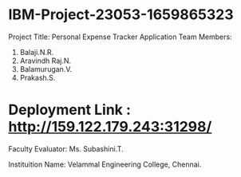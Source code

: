 # IBM-Project-23053-1659865323
Project Title: Personal Expense Tracker Application
Team Members:
1. Balaji.N.R.
2. Aravindh Raj.N.
3. Balamurugan.V.
4. Prakash.S.

# Deployment Link : http://159.122.179.243:31298/

Faculty Evaluator:
Ms. Subashini.T.

Instituition Name:
Velammal Engineering College, Chennai.
